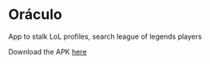 # Oráculo
App to stalk LoL profiles, search league of legends players

Download the APK [here](https://www.mediafire.com/file/5y2keq542uy33w0/oraculo.apk/file)
